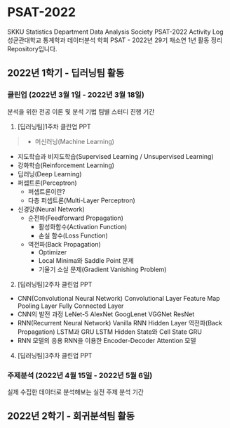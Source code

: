 # PSAT-2022
SKKU Statistics Department Data Analysis Society PSAT-2022 Activity Log
성균관대학교 통계학과 데이터분석 학회 PSAT - 2022년 29기 채소연 1년 활동 정리 Repository입니다.

## 2022년 1학기 - 딥러닝팀 활동
### 클린업 (2022년 3월 1일 - 2022년 3월 18일)
분석을 위한 전공 이론 및 분석 기법 팀별 스터디 진행 기간
1. [딥러닝팀]1주차 클린업 PPT
> + 머신러닝(Machine Learning)
   + 지도학습과 비지도학습(Supervised Learning / Unsupervised Learning)
   + 강화학습(Reinforcement Learning)
   + 딥러닝(Deep Learning)
+ 퍼셉트론(Perceptron)
   + 퍼셉트론이란?
   + 다층 퍼셉트론(Multi-Layer Perceptron)
+ 신경망(Neural Network)
   + 순전파(Feedforward Propagation)
     + 활성화함수(Activation Function)
     + 손실 함수(Loss Function)
   + 역전파(Back Propagation)
     + Optimizer
     + Local Minima와 Saddle Point 문제
     + 기울기 소실 문제(Gradient Vanishing Problem)
2. [딥러닝팀]2주차 클린업 PPT
+ CNN(Convolutional Neural Network)
   Convolutional Layer
     Feature Map
   Pooling Layer
   Fully Connected Layer
+ CNN의 발전 과정
   LeNet-5
   AlexNet
   GoogLenet
   VGGNet
   ResNet
+ RNN(Recurrent Neural Network)
   Vanilla RNN
     Hidden Layer
     역전파(Back Propagation)
   LSTM과 GRU
     LSTM
     Hidden State와 Cell State
     GRU
+ RNN 모델의 응용
   RNN을 이용한 Encoder-Decoder
   Attention 모델
4. [딥러닝팀]3주차 클린업 PPT

### 주제분석 (2022년 4월 15일 - 2022년 5월 6일)
실제 수집한 데이터로 분석해보는 실전 주제 분석 기간

## 2022년 2학기 - 회귀분석팀 활동
